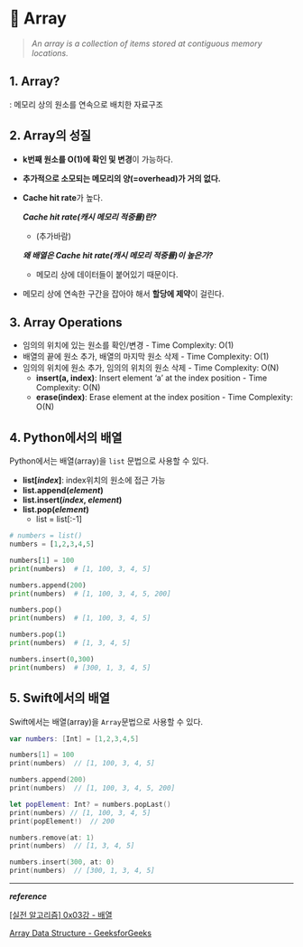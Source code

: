 # 📌 Array

> *An array is a collection of items stored at contiguous memory locations.*

## 1. Array?

: 메모리 상의 원소를 연속으로 배치한 자료구조

## 2. Array의 성질

- **k번째 원소를 O(1)에 확인 및 변경**이 가능하다.
- **추가적으로 소모되는 메모리의 양(=overhead)가 거의 없다.**
- **Cache hit rate**가 높다.
    
    ***Cache hit rate(캐시 메모리 적중률)란?***
    
    - (추가바람)
    
    ***왜 배열은 Cache hit rate(캐시 메모리 적중률)이 높은가?***
    
    - 메모리 상에 데이터들이 붙어있기 때문이다.
- 메모리 상에 연속한 구간을 잡아야 해서 **할당에 제약**이 걸린다.

## 3. Array Operations

- 임의의 위치에 있는 원소를 확인/변경 - Time Complexity: O(1)
- 배열의 끝에 원소 추가, 배열의 마지막 원소 삭제 - Time Complexity: O(1)
- 임의의 위치에 원소 추가, 임의의 위치의 원소 삭제 - Time Complexity: O(N)
    - **insert(a, index)**: Insert element ‘a’ at the index position - Time Complexity: O(N)
    - **erase(index)**: Erase element at the index position - Time Complexity: O(N)

## 4. Python에서의 배열

Python에서는 배열(array)을 `list` 문법으로 사용할 수 있다.

- **list[*index*]**: index위치의 원소에 접근 가능
- **list.append(*element*)**
- **list.insert(*index*, *element*)**
- **list.pop(*element*)**
    - list = list[:-1]

```python
# numbers = list()
numbers = [1,2,3,4,5]

numbers[1] = 100
print(numbers)  # [1, 100, 3, 4, 5]

numbers.append(200)
print(numbers)  # [1, 100, 3, 4, 5, 200]

numbers.pop()
print(numbers)  # [1, 100, 3, 4, 5]

numbers.pop(1)
print(numbers)  # [1, 3, 4, 5]

numbers.insert(0,300)
print(numbers)  # [300, 1, 3, 4, 5]
```

## 5. Swift에서의 배열

Swift에서는 배열(array)을 `Array`문법으로 사용할 수 있다.

```swift
var numbers: [Int] = [1,2,3,4,5]

numbers[1] = 100
print(numbers)  // [1, 100, 3, 4, 5]

numbers.append(200) 
print(numbers)  // [1, 100, 3, 4, 5, 200]

let popElement: Int? = numbers.popLast()
print(numbers) // [1, 100, 3, 4, 5]
print(popElement!)  // 200

numbers.remove(at: 1)
print(numbers)  // [1, 3, 4, 5]

numbers.insert(300, at: 0)
print(numbers)  // [300, 1, 3, 4, 5]
```

---

***reference***

[[실전 알고리즘] 0x03강 - 배열](https://blog.encrypted.gg/927)

[Array Data Structure - GeeksforGeeks](https://www.geeksforgeeks.org/array-data-structure/)
